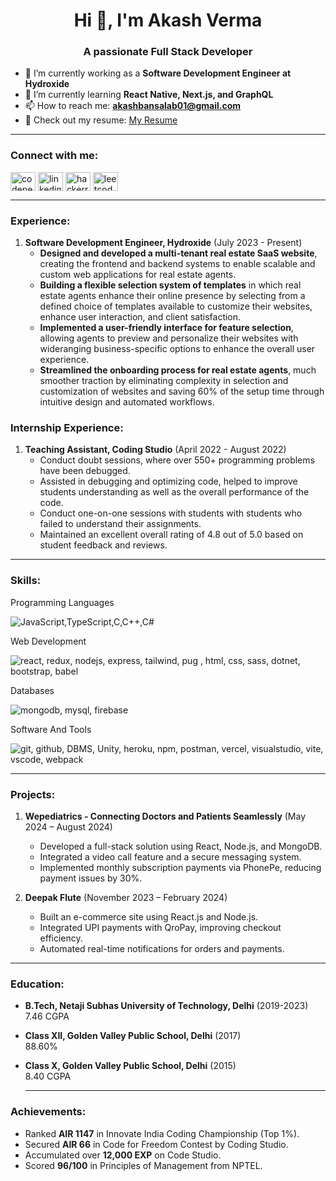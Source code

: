 
<h1 align="center">Hi 👋, I'm Akash Verma</h1>
<h3 align="center">A passionate Full Stack Developer</h3>

- 🔭 I’m currently working as a **Software Development Engineer at Hydroxide**
- 🌱 I’m currently learning **React Native, Next.js, and GraphQL**
- 📫 How to reach me: **akashbansalab01@gmail.com**
- 📄 Check out my resume: [My Resume](https://drive.google.com/file/d/1vaFxNBSm9jh6L8wCJMPUYiqmmICWQD7I/view?usp=sharing)

---

<h3 align="left">Connect with me:</h3>
<p align="left">
  <a href="https://codepen.io/vermaakash" target="_blank"><img align="center" src="https://raw.githubusercontent.com/rahuldkjain/github-profile-readme-generator/master/src/images/icons/Social/codepen.svg" alt="codepen" height="30" width="40" /></a>
  <a href="https://www.linkedin.com/in/akash-verma-5398a220b" target="blank"><img align="center" src="https://raw.githubusercontent.com/rahuldkjain/github-profile-readme-generator/master/src/images/icons/Social/linked-in-alt.svg" alt="linkedin" height="30" width="40" /></a>
  <a href="https://www.hackerrank.com/akashvermaab01" target="blank"><img align="center" src="https://raw.githubusercontent.com/rahuldkjain/github-profile-readme-generator/master/src/images/icons/Social/hackerrank.svg" alt="hackerrank" height="30" width="40" /></a>
  <a href="https://leetcode.com/u/akashvermaab01/" target="blank"><img align="center" src="https://raw.githubusercontent.com/rahuldkjain/github-profile-readme-generator/master/src/images/icons/Social/leet-code.svg" alt="leetcode" height="30" width="40" /></a>
</p>

---

<h3 align="left">Experience:</h3>

1. **Software Development Engineer, Hydroxide** (July 2023 - Present)
   - **Designed and developed a multi-tenant real estate SaaS website**, creating the frontend and backend systems to enable scalable and
custom web applications for real estate agents.
   - **Building a flexible selection system of templates** in which real estate agents enhance their online presence by selecting from a defined
choice of templates available to customize their websites, enhance user interaction, and client satisfaction.
   - **Implemented a user-friendly interface for feature selection**, allowing agents to preview and personalize their websites with wideranging business-specific options to enhance the overall user experience.
   - **Streamlined the onboarding process for real estate agents**, much smoother traction by eliminating complexity in selection and
customization of websites and saving 60% of the setup time through intuitive design and automated workflows.

<h3 align="left">Internship Experience:</h3>

1. **Teaching Assistant, Coding Studio** (April 2022 - August 2022)  
   - Conduct doubt sessions, where over 550+ programming problems have been debugged.
   - Assisted in debugging and optimizing code, helped to improve students understanding as well as the overall performance of the code.
   - Conduct one-on-one sessions with students with students who failed to understand their assignments.
   - Maintained an excellent overall rating of 4.8 out of 5.0 based on student feedback and reviews.

---

<h3 align="left">Skills:</h3>
<p align="left">Programming Languages</p>
<p align="left">
  <img src="https://skillicons.dev/icons?i=js,ts,c,cs,cpp" alt="JavaScript,TypeScript,C,C++,C#" />
</p>

<p align="left">Web Development</p>
<p align="left">
  <img src="https://skillicons.dev/icons?i=react,redux,nodejs,express,tailwind,pug,html,css,sass,dotnet,bootstrap,babel" alt="react, redux, nodejs, express, tailwind, pug , html, css, sass, dotnet, bootstrap, babel" />
</p>

<p align="left">Databases</p>
<p align="left">
  <img src="https://skillicons.dev/icons?i=mongodb,mysql,firebase" alt="mongodb, mysql, firebase" />
</p>

<p align="left">Software And Tools</p>
<p align="left">
  <img src="https://skillicons.dev/icons?i=git,github,unity,heroku,npm,postman,vercel,visualstudio,vite,vscode,webpack" alt="git, github, DBMS, Unity, heroku, npm, postman, vercel, visualstudio, vite, vscode, webpack" />
</p>


---

<h3 align="left">Projects:</h3>

1. **Wepediatrics - Connecting Doctors and Patients Seamlessly** (May 2024 – August 2024)  
   - Developed a full-stack solution using React, Node.js, and MongoDB.
   - Integrated a video call feature and a secure messaging system.
   - Implemented monthly subscription payments via PhonePe, reducing payment issues by 30%.

2. **Deepak Flute** (November 2023 – February 2024)  
   - Built an e-commerce site using React.js and Node.js.
   - Integrated UPI payments with QroPay, improving checkout efficiency.
   - Automated real-time notifications for orders and payments.

---

<h3 align="left">Education:</h3>

- **B.Tech, Netaji Subhas University of Technology, Delhi** (2019-2023)  
   7.46 CGPA
- **Class XII, Golden Valley Public School, Delhi** (2017)  
   88.60%
- **Class X, Golden Valley Public School, Delhi** (2015)  
   8.40 CGPA

  ---

<h3 align="left">Achievements:</h3>

- Ranked **AIR 1147** in Innovate India Coding Championship (Top 1%).
- Secured **AIR 66** in Code for Freedom Contest by Coding Studio.
- Accumulated over **12,000 EXP** on Code Studio.
- Scored **96/100** in Principles of Management from NPTEL.
